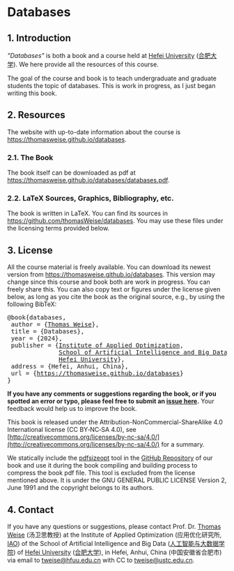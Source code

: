 # Databases

## 1. Introduction

*"Databases"* is both a book and a course held at [Hefei University](http://www.hfuu.edu.cn/english/) ([合肥大学](http://www.hfuu.edu.cn/)).
We here provide all the resources of this course.

The goal of the course and book is to teach undergraduate and graduate students the topic of databases.
This is work in progress, as I just began writing this book.

## 2. Resources
The website with up-to-date information about the course is <https://thomasweise.github.io/databases>.

### 2.1. The Book
The book itself can be downloaded as pdf at <https://thomasweise.github.io/databases/databases.pdf>.

### 2.2. LaTeX Sources, Graphics, Bibliography, etc.
The book is written in LaTeX.
You can find its sources in <https://github.com/thomasWeise/databases>.
You may use these files under the licensing terms provided below.


## 3. License
All the course material is freely available.
You can download its newest version from <https://thomasweise.github.io/databases>.
This version may change since this course and book both are work in progress.
You can freely share this.
You can also copy text or figures under the license given below, as long as you cite the book as the original source, e.g., by using the following BibTeX:

<pre>@book{databases,<br/>&nbsp;author&nbsp;=&nbsp;{<a href="http://iao.hfuu.edu.cn/5">Thomas&nbsp;Weise</a>},<br/>&nbsp;title&nbsp;=&nbsp;{Databases},<br/>&nbsp;year&nbsp;=&nbsp;{2024},<br/>&nbsp;publisher&nbsp;=&nbsp;{<a href="http://iao.hfuu.edu.cn">Institute&nbsp;of&nbsp;Applied&nbsp;Optimization</a>,<br/>&nbsp;&nbsp;&nbsp;&nbsp;&nbsp;&nbsp;&nbsp;&nbsp;&nbsp;&nbsp;&nbsp;&nbsp;&nbsp;&nbsp;<a href="http://www.hfuu.edu.cn/aibd">School&nbsp;of&nbsp;Artificial&nbsp;Intelligence&nbsp;and&nbsp;Big&nbsp;Data</a>,<br/>&nbsp;&nbsp;&nbsp;&nbsp;&nbsp;&nbsp;&nbsp;&nbsp;&nbsp;&nbsp;&nbsp;&nbsp;&nbsp;&nbsp;<a href="http://www.hfuu.edu.cn/">Hefei&nbsp;University</a>},<br/>&nbsp;address&nbsp;=&nbsp;{Hefei,&nbsp;Anhui,&nbsp;China},<br/>&nbsp;url&nbsp;=&nbsp;{<a href="https://thomasweise.github.io/databases">https://thomasweise.github.io/databases</a>}<br/>}</pre>

**If you have any comments or suggestions regarding the book, or if you spotted an error or typo, please feel free to submit an [issue here](https://github.com/thomasWeise/databases/issues).**
Your feedback would help us to improve the book.

This book is released under the Attribution-NonCommercial-ShareAlike 4.0 International license (CC&nbsp;BY&#8209;NC&#8209;SA&nbsp;4.0), see [http://creativecommons.org/licenses/by-nc-sa/4.0/](http://creativecommons.org/licenses/by-nc-sa/4.0/) for a summary.

We statically include the [pdfsizeopt](https://github.com/pts/pdfsizeopt) tool in the [GitHub Repository](https://github.com/thomasWeise/databases) of our book and use it during the book compiling and building process to compress the book pdf file.
This tool is excluded from the license mentioned above.
It is under the GNU GENERAL PUBLIC LICENSE Version 2, June 1991 and the copyright belongs to its authors.


## 4. Contact
If you have any questions or suggestions, please contact
Prof. Dr. [Thomas Weise](http://iao.hfuu.edu.cn/5) (汤卫思教授)
at the Institute of Applied Optimization (应用优化研究所, [IAO](http://iao.hfuu.edu.cn))
of the School of Artificial Intelligence and Big Data ([人工智能与大数据学院](http://www.hfuu.edu.cn/aibd))
of [Hefei University](http://www.hfuu.edu.cn/english/) ([合肥大学](http://www.hfuu.edu.cn/)),
in Hefei, Anhui, China (中国安徽省合肥市)
via email to [tweise@hfuu.edu.cn](mailto:tweise@hfuu.edu.cn) with CC to [tweise@ustc.edu.cn](mailto:tweise@ustc.edu.cn).
